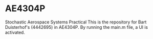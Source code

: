 # AE4304P
Stochastic Aerospace Systems Practical
This is the repository for Bart Duisterhof's (4442695) in AE4304P.
By running the main.m file, a UI is activated.
